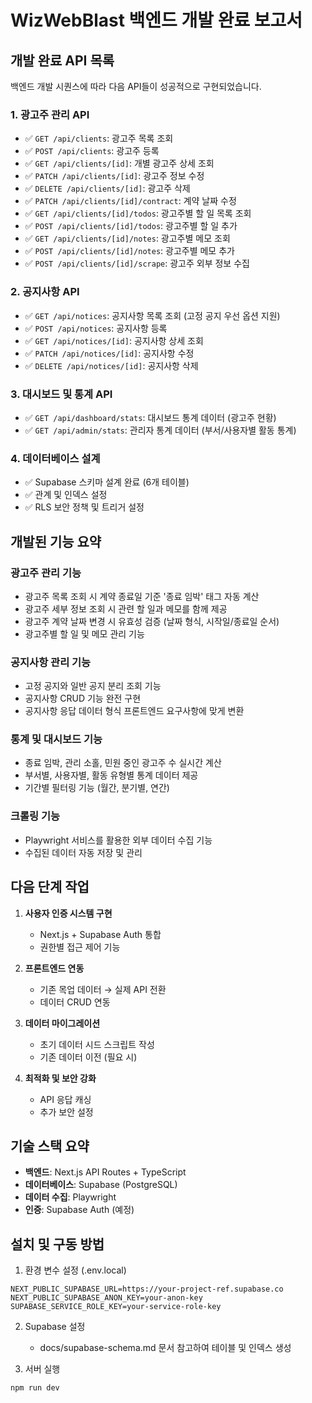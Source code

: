 # WizWebBlast 백엔드 개발 완료 보고서

## 개발 완료 API 목록

백엔드 개발 시퀀스에 따라 다음 API들이 성공적으로 구현되었습니다.

### 1. 광고주 관리 API
- ✅ `GET /api/clients`: 광고주 목록 조회
- ✅ `POST /api/clients`: 광고주 등록
- ✅ `GET /api/clients/[id]`: 개별 광고주 상세 조회
- ✅ `PATCH /api/clients/[id]`: 광고주 정보 수정
- ✅ `DELETE /api/clients/[id]`: 광고주 삭제
- ✅ `PATCH /api/clients/[id]/contract`: 계약 날짜 수정
- ✅ `GET /api/clients/[id]/todos`: 광고주별 할 일 목록 조회
- ✅ `POST /api/clients/[id]/todos`: 광고주별 할 일 추가
- ✅ `GET /api/clients/[id]/notes`: 광고주별 메모 조회
- ✅ `POST /api/clients/[id]/notes`: 광고주별 메모 추가
- ✅ `POST /api/clients/[id]/scrape`: 광고주 외부 정보 수집

### 2. 공지사항 API
- ✅ `GET /api/notices`: 공지사항 목록 조회 (고정 공지 우선 옵션 지원)
- ✅ `POST /api/notices`: 공지사항 등록
- ✅ `GET /api/notices/[id]`: 공지사항 상세 조회
- ✅ `PATCH /api/notices/[id]`: 공지사항 수정
- ✅ `DELETE /api/notices/[id]`: 공지사항 삭제

### 3. 대시보드 및 통계 API
- ✅ `GET /api/dashboard/stats`: 대시보드 통계 데이터 (광고주 현황)
- ✅ `GET /api/admin/stats`: 관리자 통계 데이터 (부서/사용자별 활동 통계)

### 4. 데이터베이스 설계
- ✅ Supabase 스키마 설계 완료 (6개 테이블)
- ✅ 관계 및 인덱스 설정
- ✅ RLS 보안 정책 및 트리거 설정

## 개발된 기능 요약

### 광고주 관리 기능
- 광고주 목록 조회 시 계약 종료일 기준 '종료 임박' 태그 자동 계산
- 광고주 세부 정보 조회 시 관련 할 일과 메모를 함께 제공
- 광고주 계약 날짜 변경 시 유효성 검증 (날짜 형식, 시작일/종료일 순서)
- 광고주별 할 일 및 메모 관리 기능

### 공지사항 관리 기능
- 고정 공지와 일반 공지 분리 조회 기능
- 공지사항 CRUD 기능 완전 구현
- 공지사항 응답 데이터 형식 프론트엔드 요구사항에 맞게 변환

### 통계 및 대시보드 기능
- 종료 임박, 관리 소홀, 민원 중인 광고주 수 실시간 계산
- 부서별, 사용자별, 활동 유형별 통계 데이터 제공
- 기간별 필터링 기능 (월간, 분기별, 연간)

### 크롤링 기능
- Playwright 서비스를 활용한 외부 데이터 수집 기능
- 수집된 데이터 자동 저장 및 관리

## 다음 단계 작업

1. **사용자 인증 시스템 구현**
   - Next.js + Supabase Auth 통합
   - 권한별 접근 제어 기능

2. **프론트엔드 연동**
   - 기존 목업 데이터 → 실제 API 전환
   - 데이터 CRUD 연동

3. **데이터 마이그레이션**
   - 초기 데이터 시드 스크립트 작성
   - 기존 데이터 이전 (필요 시)

4. **최적화 및 보안 강화**
   - API 응답 캐싱
   - 추가 보안 설정

## 기술 스택 요약

- **백엔드**: Next.js API Routes + TypeScript
- **데이터베이스**: Supabase (PostgreSQL)
- **데이터 수집**: Playwright
- **인증**: Supabase Auth (예정)

## 설치 및 구동 방법

1. 환경 변수 설정 (.env.local)
```
NEXT_PUBLIC_SUPABASE_URL=https://your-project-ref.supabase.co
NEXT_PUBLIC_SUPABASE_ANON_KEY=your-anon-key
SUPABASE_SERVICE_ROLE_KEY=your-service-role-key
```

2. Supabase 설정
   - docs/supabase-schema.md 문서 참고하여 테이블 및 인덱스 생성

3. 서버 실행
```bash
npm run dev
``` 